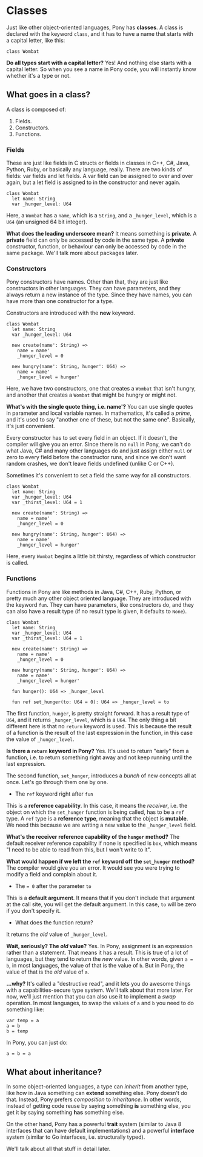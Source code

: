 # Classes

Just like other object-oriented languages, Pony has __classes__. A class is 
declared with the keyword `class`, and it has to have a name that starts with a 
capital letter, like this:

```pony
class Wombat
```

__Do all types start with a capital letter?__ Yes! And nothing else starts with 
a capital letter. So when you see a name in Pony code, you will instantly know 
whether it's a type or not.

## What goes in a class?

A class is composed of:

1. Fields.
2. Constructors.
3. Functions.

### Fields

These are just like fields in C structs or fields in classes in C++, C#, Java, 
Python, Ruby, or basically any language, really. There are two kinds of fields: 
var fields and let fields. A var field can be assigned to over and over again, 
but a let field is assigned to in the constructor and never again.

```pony
class Wombat
  let name: String
  var _hunger_level: U64
```

Here, a `Wombat` has a `name`, which is a `String`, and a `_hunger_level`, 
which is a `U64` (an unsigned 64 bit integer).

__What does the leading underscore mean?__ It means something is __private__. 
A __private__ field can only be accessed by code in the same type. A 
__private__ constructor, function, or behaviour can only be accessed by code in 
the same package. We'll talk more about packages later.

### Constructors

Pony constructors have names. Other than that, they are just like constructors 
in other languages. They can have parameters, and they always return a new 
instance of the type. Since they have names, you can have more than one 
constructor for a type.

Constructors are introduced with the __new__ keyword.

```pony
class Wombat
  let name: String
  var _hunger_level: U64

  new create(name': String) =>
    name = name'
    _hunger_level = 0

  new hungry(name': String, hunger': U64) =>
    name = name'
    _hunger_level = hunger'
```

Here, we have two constructors, one that creates a `Wombat` that isn't hungry, 
and another that creates a `Wombat` that might be hungry or might not.

__What's with the single quote thing, i.e. name'?__ You can use single quotes 
in parameter and local variable names. In mathematics, it's called a _prime_, 
and it's used to say "another one of these, but not the same one". Basically, 
it's just convenient.

Every constructor has to set every field in an object. If it doesn't, the 
compiler will give you an error. Since there is no `null` in Pony, we can't do 
what Java, C# and many other languages do and just assign either `null` or zero 
to every field before the constructor runs, and since we don't want random 
crashes, we don't leave fields undefined (unlike C or C++).

Sometimes it's convenient to set a field the same way for all constructors.

```pony
class Wombat
  let name: String
  var _hunger_level: U64
  var _thirst_level: U64 = 1

  new create(name': String) =>
    name = name'
    _hunger_level = 0

  new hungry(name': String, hunger': U64) =>
    name = name'
    _hunger_level = hunger'
```

Here, every `Wombat` begins a little bit thirsty, regardless of which 
constructor is called.

### Functions

Functions in Pony are like methods in Java, C#, C++, Ruby, Python, or pretty 
much any other object oriented language. They are introduced with the keyword 
`fun`. They can have parameters, like constructors do, and they can also have a 
result type (if no result type is given, it defaults to `None`).

```pony
class Wombat
  let name: String
  var _hunger_level: U64
  var _thirst_level: U64 = 1

  new create(name': String) =>
    name = name'
    _hunger_level = 0

  new hungry(name': String, hunger': U64) =>
    name = name'
    _hunger_level = hunger'

  fun hunger(): U64 => _hunger_level

  fun ref set_hunger(to: U64 = 0): U64 => _hunger_level = to
```

The first function, `hunger`, is pretty straight forward. It has a result type 
of `U64`, and it returns `_hunger_level`, which is a `U64`. The only thing a 
bit different here is that no `return` keyword is used. This is because the 
result of a function is the result of the last expression in the function, in 
this case the value of `_hunger_level`.

__Is there a `return` keyword in Pony?__ Yes. It's used to return "early" from 
a function, i.e. to return something right away and not keep running until the 
last expression.

The second function, `set_hunger`, introduces a _bunch_ of new concepts all at 
once. Let's go through them one by one.

* The `ref` keyword right after `fun`

This is a __reference capability__. In this case, it means the _receiver_, i.e. 
the object on which the `set_hunger` function is being called, has to be a 
`ref` type. A `ref` type is a __reference type__, meaning that the object is 
__mutable__. We need this because we are writing a new value to the 
`_hunger_level` field.

__What's the receiver reference capability of the `hunger` method?__ The 
default receiver reference capability if none is specified is `box`, which 
means "I need to be able to read from this, but I won't write to it".

__What would happen if we left the `ref` keyword off the `set_hunger` method?__ 
The compiler would give you an error. It would see you were trying to modify a 
field and complain about it.

* The `= 0` after the parameter `to`

This is a __default argument__. It means that if you don't include that 
argument at the call site, you will get the default argument. In this case, 
`to` will be zero if you don't specify it.

* What does the function return?

It returns the _old_ value of `_hunger_level`.

__Wait, seriously? The _old_ value?__ Yes. In Pony, assignment is an expression 
rather than a statement. That means it has a result. This is true of a lot of 
languages, but they tend to return the _new_ value. In other words, given 
`a = b`, in most languages, the value of that is the value of `b`. But in Pony, 
the value of that is the _old_ value of `a`.

__...why?__ It's called a "destructive read", and it lets you do awesome things 
with a capabilities-secure type system. We'll talk about that more later. For 
now, we'll just mention that you can also use it to implement a _swap_ 
operation. In most languages, to swap the values of `a` and `b` you need to do 
something like:

```pony
var temp = a
a = b
b = temp
```

In Pony, you can just do:

```pony
a = b = a
```

## What about inheritance?

In some object-oriented languages, a type can _inherit_ from another type, like 
how in Java something can __extend__ something else. Pony doesn't do that. 
Instead, Pony prefers _composition_ to _inheritance_. In other words, instead 
of getting code reuse by saying something __is__ something else, you get it by 
saying something __has__ something else.

On the other hand, Pony has a powerful __trait__ system (similar to Java 8 
interfaces that can have default implementations) and a powerful __interface__ 
system (similar to Go interfaces, i.e. structurally typed).

We'll talk about all that stuff in detail later.
